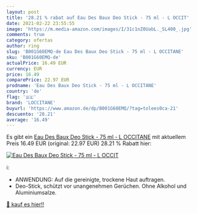 ```yaml
---
layout: post
title: '28.21 % rabat auf Eau Des Baux Deo Stick - 75 ml - L OCCIT'
date: 2021-02-22 23:55:55
image: 'https://m.media-amazon.com/images/I/31c1nZ0UabL._SL400_.jpg'
comments: true
category: ofertas
author: ring
slug: 'B001G60EMQ-de Eau Des Baux Deo Stick - 75 ml - L OCCITANE'
sku: 'B001G60EMQ-de'
actualPrice: 16.49 EUR
currency: EUR
price: 16.49
comparePrice: 22.97 EUR
prodname: 'Eau Des Baux Deo Stick - 75 ml - L OCCITANE'
country: 'de'
flag: '🇩🇪'
brand: 'LOCCITANE'
buyurl: 'https://www.amazon.de/dp/B001G60EMQ/?tag=tolees0ca-21'
descuento: '28.21'
average: '16.49'
---
```


Es gibt ein [Eau Des Baux Deo Stick - 75 ml - L OCCITANE](https://www.amazon.de/dp/B001G60EMQ/?tag=tolees0ca-21) mit aktuellem Preis 16.49 EUR (original: 22.97 EUR) 28.21 % Rabatt hier:

[![Eau Des Baux Deo Stick - 75 ml - L OCCIT](https://m.media-amazon.com/images/I/31c1nZ0UabL._SL400_.jpg)](https://www.amazon.de/dp/B001G60EMQ/?tag=tolees0ca-21)

ℹ️:

- ANWENDUNG: Auf die gereinigte, trockene Haut auftragen.
- Deo-Stick, schützt vor unangenehmen Gerüchen. Ohne Alkohol und Aluminiumsalze.

[🛒 kauf es hier!!](https://www.amazon.de/dp/B001G60EMQ/?tag=tolees0ca-21)
